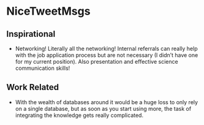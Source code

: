 # NiceTweetMsgs

## Inspirational

- Networking! Literally all the networking! Internal referrals can really help with the job application process but are not necessary (I didn’t have one for my current position). Also presentation and effective science communication skills!

## Work Related

- With the wealth of databases around it would be a huge loss to only rely on a single database, but as soon as you start using more, the task of integrating the knowledge gets really complicated.
